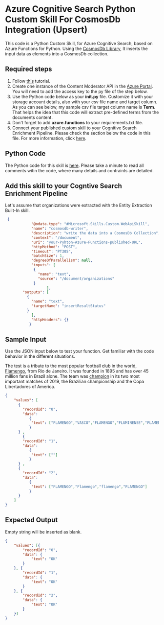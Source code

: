 # Azure Cognitive Search Python Custom Skill For CosmosDb Integration (Upsert)

This code is a Python Custom Skill, for Azure Cognitive Search, based on Azure Functions for Python. Using the [CosmosDb Library](https://docs.microsoft.com/en-us/azure/azure-functions/functions-bindings-cosmosdb-v2?tabs=python), It inserts the input data as elements into a CosmosDb collection.

## Required steps

1. Follow [this](https://docs.microsoft.com/en-us/azure/azure-functions/functions-create-first-function-python) tutorial.
1. Create one instance of the Content Moderator API in the [Azure Portal](https://ms.portal.azure.com/). You will need to add the access key to the py file of the step below.
1. Use the Python code below as your **__init__.py** file. Customize it with your storage account details, also with your csv file name and target column. As you can see below, my sample csv file target column name is **Term**. That helps the idea that this code will extract pre-defined terms from the documents content.
1. Don't forget to add **azure.functions** to your requirements.txt file.
1. Connect your published custom skill to your Cognitive Search Enrichment Pipeline. Plesae check the section below the code in this file. For more information, click [here](https://docs.microsoft.com/en-us/azure/search/cognitive-search-create-custom-skill-example#connect-to-your-pipeline).

## Python Code

The Python code for this skill is [here](./__init__.py). Please take a minute to read all comments witin the code, where many details and contraints are detailed.

## Add this skill to your Cogntive Search Enrichment Pipeline

Let's assume that organizations were extracted with the Entity Extraction Built-In skill.

```json
 {
            "@odata.type": "#Microsoft.Skills.Custom.WebApiSkill",
            "name": "cosmosdb-writer",
            "description": "write the data into a CosmosDb Collection",
            "context": "/document",
            "uri": "your-Pyhton-Azure-Functions-published-URL",
            "httpMethod": "POST",
            "timeout": "PT30S",
            "batchSize": 1,
            "degreeOfParallelism": null,
            "inputs": [
             {
               "name": "text",
               "source": "/document/organizations"
             }
                   ],
        "outputs": [
          {
            "name": "text",
            "targetName": "insertResultStatus"
          }
            ],
            "httpHeaders": {}
           }
```

## Sample Input

Use the JSON input below to test your function. Get familiar with the code behavior in the different situations. 

The test is a tribute to the most popular football club in the world, [Flamengo](https://en.wikipedia.org/wiki/Clube_de_Regatas_do_Flamengo), from Rio de Janeiro. It was founded in 1895 and has over 45 million fans in Brazil alone. The team was [champion](https://www.youtube.com/watch?time_continue=11&v=371FOyquzno) in its two most important matches of 2019, the Brazilian championship and the Copa Libertadores of America.

```json
{
    "values": [
      {
        "recordId": "0",
        "data":
           {
            "text": ["FLAMENGO","VASCO","FLAMENGO","FLUMINENSE","FLAMENGO"]
           }
      } ,
        {
        "recordId": "1",
        "data":
           {
            "text": [""]
           }
      } ,    
      {
        "recordId": "2",
        "data":
           {
            "text": ["FLAMENGO","Flamengo","flamengo","FLAMENGO"]
           }
      } 
    ]
}
```

## Expected Output

Empty string will be inserted as blank.

```json
{
    "values": [{
        "recordId": "0",
        "data": {
            "text": "OK"
        }
    }, {
        "recordId": "1",
        "data": {
            "text": "OK"
        }
    }, {
        "recordId": "2",
        "data": {
            "text": "OK"
        }
    }]
}
```

